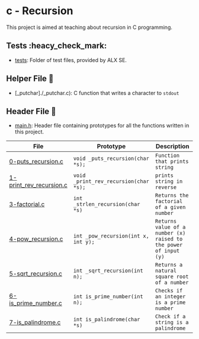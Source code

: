 # c - Recursion

This project is aimed at teaching about recursion in C programming.

## Tests :heacy_check_mark:
* [tests](./tests): Folder of test files, provided by 
ALX SE.

## Helper File :raised_hands:
* [_putchar]./_putchar.c): C function that writes a character to `stdout`

## Header File :file_folder:
* [main.h](./main.h): Header file containing prototypes for all the functions written in this project.

| File  | Prototype| Description  |
| ------| -------- | ------------ |
| [0-puts_recursion.c](./0-puts_recursion.c) | `void _puts_recursion(char *s);` | `Function that prints string` |
| [1-print_rev_recursion.c](./1-print_rev_recursion.c) | `void _print_rev_recursion(char *s);` | `prints string in reverse` |
| [3-factorial.c](./3-factorial.c) | `int _strlen_recursion(char *s)` | `Returns the factorial of a given number` |
| [4-pow_recursion.c](./4-pow_recursion.c) | `int _pow_recursion(int x, int y);` | `Returns value of a number (x) raised to the power of input (y)` |
| [5-sqrt_recursion.c](./5-sqrt_recursion.c) | `int _sqrt_recursion(int n);` | `Returns a natural square root of a number` |
| [6-is_prime_number.c](./6-is_prime_number.c) | `int is_prime_number(int n);` | `Checks if an integer is a prime number` |
| [7-is_palindrome.c](./7-is_palindrome.c) | `int is_palindrome(char *s)` | `Check if a string is a palindrome` |

